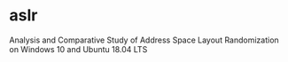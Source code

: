 # aslr
Analysis and Comparative Study of Address Space Layout Randomization on Windows 10 and Ubuntu 18.04 LTS
